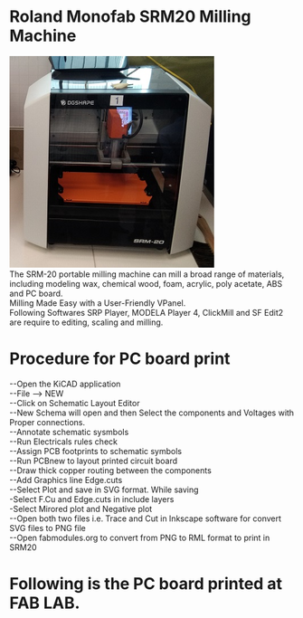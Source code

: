 # Roland Monofab SRM20 Milling Machine <br>
![Roland Monofab SRM20 Image](img/monofab_SRM20.jpg)<br>
The SRM-20 portable milling machine can mill a broad range of materials, including modeling wax, chemical wood, foam, acrylic, poly acetate, ABS and PC board. <br>
Milling Made Easy with a User-Friendly VPanel.<br>
Following Softwares SRP Player, MODELA Player 4, ClickMill and SF Edit2 are require to editing, scaling and milling.<br>
# Procedure for PC board print <br>
--Open the KiCAD application<br>
--File --> NEW<br>
--Click on Schematic Layout Editor<br>
--New Schema will open and then Select the components and Voltages with Proper connections.<br>
--Annotate schematic sysmbols <br>
--Run Electricals rules check <br>
--Assign PCB footprints to schematic symbols<br>
--Run PCBnew to layout printed circuit board <br>
--Draw thick copper routing between the components<br>
--Add Graphics line Edge.cuts <br>
--Select Plot and save in SVG format. While saving <br>
    -Select F.Cu and Edge.cuts in include layers <br>
    -Select Mirored plot and Negative plot <br>
--Open both two files i.e. Trace and Cut in Inkscape software for convert SVG files to PNG file <br>
--Open fabmodules.org to convert from PNG to RML format to print in SRM20

# Following is the PC board printed at FAB LAB. <br>





